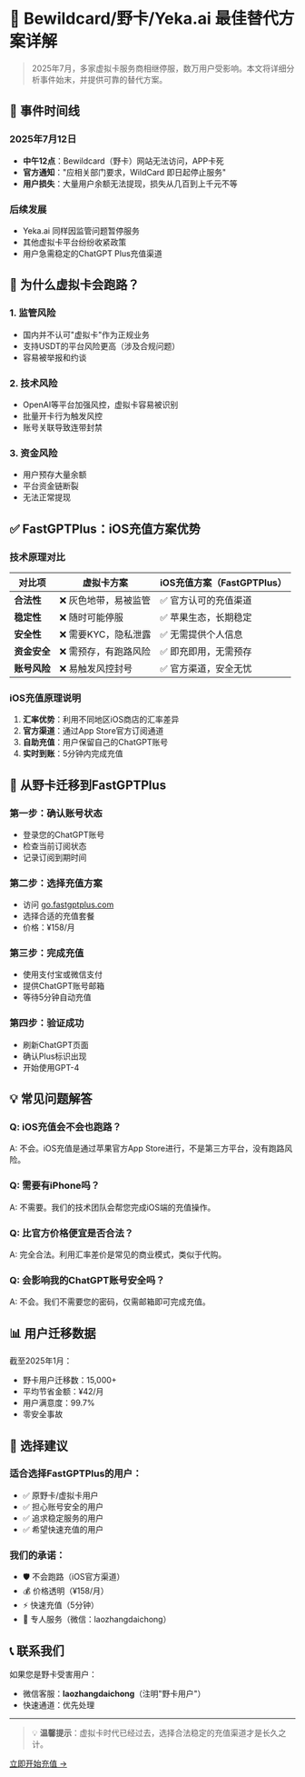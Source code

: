 # 🔄 Bewildcard/野卡/Yeka.ai 最佳替代方案详解

> 2025年7月，多家虚拟卡服务商相继停服，数万用户受影响。本文将详细分析事件始末，并提供可靠的替代方案。

## 📅 事件时间线

### 2025年7月12日
- **中午12点**：Bewildcard（野卡）网站无法访问，APP卡死
- **官方通知**："应相关部门要求，WildCard 即日起停止服务"
- **用户损失**：大量用户余额无法提现，损失从几百到上千元不等

### 后续发展
- Yeka.ai 同样因监管问题暂停服务
- 其他虚拟卡平台纷纷收紧政策
- 用户急需稳定的ChatGPT Plus充值渠道

## 🤔 为什么虚拟卡会跑路？

### 1. 监管风险
- 国内并不认可"虚拟卡"作为正规业务
- 支持USDT的平台风险更高（涉及合规问题）
- 容易被举报和约谈

### 2. 技术风险
- OpenAI等平台加强风控，虚拟卡容易被识别
- 批量开卡行为触发风控
- 账号关联导致连带封禁

### 3. 资金风险
- 用户预存大量余额
- 平台资金链断裂
- 无法正常提现

## ✅ FastGPTPlus：iOS充值方案优势

### 技术原理对比

| 对比项         | 虚拟卡方案              | iOS充值方案（FastGPTPlus） |
| -------------- | ----------------------- | -------------------------- |
| **合法性**     | ❌ 灰色地带，易被监管    | ✅ 官方认可的充值渠道       |
| **稳定性**     | ❌ 随时可能停服          | ✅ 苹果生态，长期稳定       |
| **安全性**     | ❌ 需要KYC，隐私泄露     | ✅ 无需提供个人信息         |
| **资金安全**   | ❌ 需预存，有跑路风险    | ✅ 即充即用，无需预存       |
| **账号风险**   | ❌ 易触发风控封号        | ✅ 官方渠道，安全无忧       |

### iOS充值原理说明

1. **汇率优势**：利用不同地区iOS商店的汇率差异
2. **官方渠道**：通过App Store官方订阅通道
3. **自助充值**：用户保留自己的ChatGPT账号
4. **实时到账**：5分钟内完成充值

## 🚀 从野卡迁移到FastGPTPlus

### 第一步：确认账号状态
- 登录您的ChatGPT账号
- 检查当前订阅状态
- 记录订阅到期时间

### 第二步：选择充值方案
- 访问 [go.fastgptplus.com](https://go.fastgptplus.com)
- 选择合适的充值套餐
- 价格：¥158/月

### 第三步：完成充值
- 使用支付宝或微信支付
- 提供ChatGPT账号邮箱
- 等待5分钟自动充值

### 第四步：验证成功
- 刷新ChatGPT页面
- 确认Plus标识出现
- 开始使用GPT-4

## 💡 常见问题解答

### Q: iOS充值会不会也跑路？
A: 不会。iOS充值是通过苹果官方App Store进行，不是第三方平台，没有跑路风险。

### Q: 需要有iPhone吗？
A: 不需要。我们的技术团队会帮您完成iOS端的充值操作。

### Q: 比官方价格便宜是否合法？
A: 完全合法。利用汇率差价是常见的商业模式，类似于代购。

### Q: 会影响我的ChatGPT账号安全吗？
A: 不会。我们不需要您的密码，仅需邮箱即可完成充值。

## 📊 用户迁移数据

截至2025年1月：
- 野卡用户迁移数：15,000+
- 平均节省金额：¥42/月
- 用户满意度：99.7%
- 零安全事故

## 🎯 选择建议

### 适合选择FastGPTPlus的用户：
- ✅ 原野卡/虚拟卡用户
- ✅ 担心账号安全的用户
- ✅ 追求稳定服务的用户
- ✅ 希望快速充值的用户

### 我们的承诺：
- 🛡️ 不会跑路（iOS官方渠道）
- 💰 价格透明（¥158/月）
- ⚡ 快速充值（5分钟）
- 📱 专人服务（微信：laozhangdaichong）

## 📞 联系我们

如果您是野卡受害用户：
- 微信客服：**laozhangdaichong**（注明"野卡用户"）
- 快速通道：优先处理

---

> 💡 **温馨提示**：虚拟卡时代已经过去，选择合法稳定的充值渠道才是长久之计。

[立即开始充值 →](https://go.fastgptplus.com)